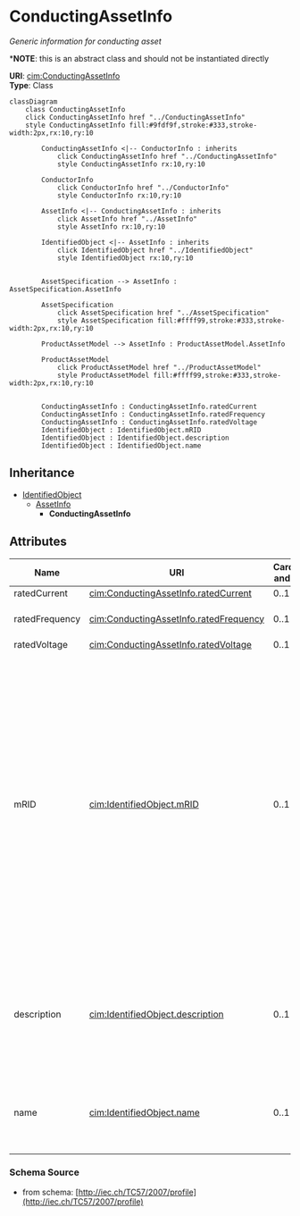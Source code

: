 # ConductingAssetInfo

_Generic information for conducting asset_

*__NOTE__: this is an abstract class and should not be instantiated directly

**URI**: [cim:ConductingAssetInfo](http://iec.ch/TC57/CIM-generic#ConductingAssetInfo)<br />
**Type**: Class

```mermaid
classDiagram
    class ConductingAssetInfo
    click ConductingAssetInfo href "../ConductingAssetInfo"
    style ConductingAssetInfo fill:#9fdf9f,stroke:#333,stroke-width:2px,rx:10,ry:10

        ConductingAssetInfo <|-- ConductorInfo : inherits
            click ConductingAssetInfo href "../ConductingAssetInfo"
            style ConductingAssetInfo rx:10,ry:10

        ConductorInfo
            click ConductorInfo href "../ConductorInfo"
            style ConductorInfo rx:10,ry:10

        AssetInfo <|-- ConductingAssetInfo : inherits
            click AssetInfo href "../AssetInfo"
            style AssetInfo rx:10,ry:10

        IdentifiedObject <|-- AssetInfo : inherits
            click IdentifiedObject href "../IdentifiedObject"
            style IdentifiedObject rx:10,ry:10


        AssetSpecification --> AssetInfo : AssetSpecification.AssetInfo

        AssetSpecification
            click AssetSpecification href "../AssetSpecification"
            style AssetSpecification fill:#ffff99,stroke:#333,stroke-width:2px,rx:10,ry:10

        ProductAssetModel --> AssetInfo : ProductAssetModel.AssetInfo

        ProductAssetModel
            click ProductAssetModel href "../ProductAssetModel"
            style ProductAssetModel fill:#ffff99,stroke:#333,stroke-width:2px,rx:10,ry:10


        ConductingAssetInfo : ConductingAssetInfo.ratedCurrent
        ConductingAssetInfo : ConductingAssetInfo.ratedFrequency
        ConductingAssetInfo : ConductingAssetInfo.ratedVoltage
        IdentifiedObject : IdentifiedObject.mRID
        IdentifiedObject : IdentifiedObject.description
        IdentifiedObject : IdentifiedObject.name
```

## Inheritance
* [IdentifiedObject](IdentifiedObject.md)
    * [AssetInfo](AssetInfo.md)
        * **ConductingAssetInfo**

## Attributes
| Name | URI | Cardinality and Range | Description | Inheritance |
| ---  | --- | --- | --- | --- |
| ratedCurrent | [cim:ConductingAssetInfo.ratedCurrent](http://iec.ch/TC57/CIM-generic#ConductingAssetInfo.ratedCurrent) | 0..1 | Rated current. | direct |
| ratedFrequency | [cim:ConductingAssetInfo.ratedFrequency](http://iec.ch/TC57/CIM-generic#ConductingAssetInfo.ratedFrequency) | 0..1 | Rated frequency such as 50Hz or 60Hz | direct |
| ratedVoltage | [cim:ConductingAssetInfo.ratedVoltage](http://iec.ch/TC57/CIM-generic#ConductingAssetInfo.ratedVoltage) | 0..1 | Rated voltage. | direct |
| mRID | [cim:IdentifiedObject.mRID](http://iec.ch/TC57/CIM-generic#IdentifiedObject.mRID) | 0..1 | Master resource identifier issued by a model authority. The mRID is unique within an exchange context. Global uniqueness is easily achieved by using a UUID, as specified in IETF RFC 4122, for the mRID. The use of UUID is strongly recommended.For CIMXML data files in RDF syntax conforming to IEC 61970-552, the mRID is mapped to rdf:ID or rdf:about attributes that identify CIM object elements. | IdentifiedObject |
| description | [cim:IdentifiedObject.description](http://iec.ch/TC57/CIM-generic#IdentifiedObject.description) | 0..1 | The description is a free human readable text describing or naming the object. It may be non unique and may not correlate to a naming hierarchy. | IdentifiedObject |
| name | [cim:IdentifiedObject.name](http://iec.ch/TC57/CIM-generic#IdentifiedObject.name) | 0..1 | The name is any free human readable and possibly non unique text naming the object. | IdentifiedObject |

### Schema Source
* from schema: [http://iec.ch/TC57/2007/profile](http://iec.ch/TC57/2007/profile)
